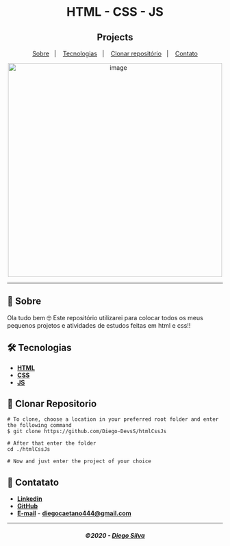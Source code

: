 <h1 align="center">
     HTML - CSS - JS
</h1>

<h2 align="center">
  Projects
</h2>

<p align="center">
  <a href="#-Sobre">Sobre</a>&nbsp;&nbsp;&nbsp;|&nbsp;&nbsp;&nbsp;
  <a href="#-Tecnologias">Tecnologias</a>&nbsp;&nbsp;&nbsp;|&nbsp;&nbsp;&nbsp;
  <a href="#-Clonar-repositorio">Clonar repositório</a>&nbsp;&nbsp;&nbsp;|&nbsp;&nbsp;&nbsp;
  <a href="#-Contatos">Contato</a>
</p>


<p align="center">
  <img src="https://user-images.githubusercontent.com/68944586/118406624-f0e44f80-b652-11eb-8d70-c728ef718e92.png" width="500" alt="image">
</p>
     
---

## 📃 **Sobre**

Ola tudo bem 🤓 Este repositório utilizarei para colocar todos os meus pequenos projetos e atividades de estudos feitas em html e css!!

## 🛠 **Tecnologias**

- [**HTML**](https://www.w3schools.com/html/html_intro.asp)
- [**CSS**](https://www.w3schools.com/css/css_intro.asp)
- [**JS**](https://developer.mozilla.org/en-US/docs/Web/JavaScript)


## 🚀 **Clonar Repositorio**

```
# To clone, choose a location in your preferred root folder and enter the following command
$ git clone https://github.com/Diego-DevsS/htmlCssJs

# After that enter the folder
cd ./htmlCssJs

# Now and just enter the project of your choice

```

## 📲 **Contatato**

- [**Linkedin**](https://www.linkedin.com/in/diego-caetano-487b171a5/)
- [**GitHub**](https://github.com/Dev-DC-Silva/)
- [**E-mail**](https://gmail.com) - [**diegocaetano444@gmail.com**](https://gmail.com)


---

<h5 align="center">
  &copy;2020 - <a href="https://github.com/Diego-DevsS/">Diego Silva</a>
</h5>
